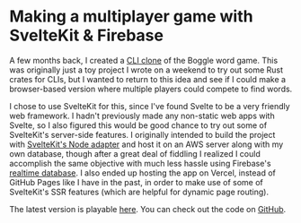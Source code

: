 <script lang="ts">
</script>

<!-- DATE: 2023-04-26 -->
<!-- TAGS: programming -->
# Making a multiplayer game with SvelteKit & Firebase

A few months back, I created a [CLI clone](https://github.com/quevivasbien/boggle) of the Boggle word game. This was originally just a toy project I wrote on a weekend to try out some Rust crates for CLIs, but I wanted to return to this idea and see if I could make a browser-based version where multiple players could compete to find words.

I chose to use SvelteKit for this, since I've found Svelte to be a very friendly web framework. I hadn't previously made any non-static web apps with Svelte, so I also figured this would be good chance to try out some of SvelteKit's server-side features. I originally intended to build the project with [SvelteKit's Node adapter](https://kit.svelte.dev/docs/adapter-node) and host it on an AWS server along with my own database, though after a great deal of fiddling I realized I could accomplish the same objective with much less hassle using Firebase's [realtime database](https://firebase.google.com/docs/database). I also ended up hosting the app on Vercel, instead of GitHub Pages like I have in the past, in order to make use of some of SvelteKit's SSR features (which are helpful for dynamic page routing).

<!-- ENDPREVIEW -->

The latest version is playable [here](https://wiggle-game.vercel.app). You can check out the code on [GitHub](https://github.com/quevivasbien/wiggle).
